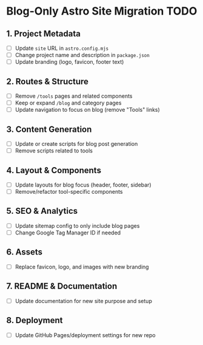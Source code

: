 # Blog-Only Astro Site Migration TODO

## 1. Project Metadata
- [ ] Update `site` URL in `astro.config.mjs`
- [ ] Change project name and description in `package.json`
- [ ] Update branding (logo, favicon, footer text)

## 2. Routes & Structure
- [ ] Remove `/tools` pages and related components
- [ ] Keep or expand `/blog` and category pages
- [ ] Update navigation to focus on blog (remove "Tools" links)

## 3. Content Generation
- [ ] Update or create scripts for blog post generation
- [ ] Remove scripts related to tools

## 4. Layout & Components
- [ ] Update layouts for blog focus (header, footer, sidebar)
- [ ] Remove/refactor tool-specific components

## 5. SEO & Analytics
- [ ] Update sitemap config to only include blog pages
- [ ] Change Google Tag Manager ID if needed

## 6. Assets
- [ ] Replace favicon, logo, and images with new branding

## 7. README & Documentation
- [ ] Update documentation for new site purpose and setup

## 8. Deployment
- [ ] Update GitHub Pages/deployment settings for new repo
